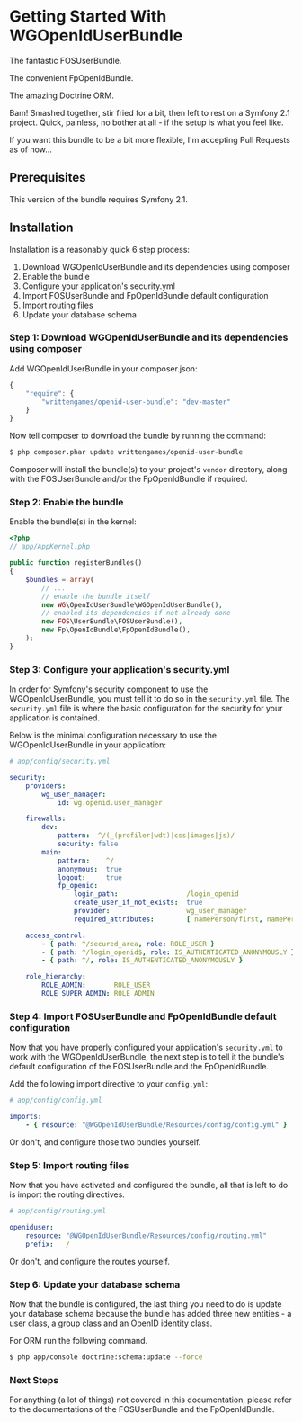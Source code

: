 Getting Started With WGOpenIdUserBundle
=======================================

The fantastic FOSUserBundle.

The convenient FpOpenIdBundle.

The amazing Doctrine ORM.

Bam! Smashed together, stir fried for a bit, then left to rest on a Symfony 2.1
project. Quick, painless, no bother at all - if the setup is what you feel like.

If you want this bundle to be a bit more flexible, I'm accepting Pull Requests
as of now...

## Prerequisites

This version of the bundle requires Symfony 2.1.

## Installation

Installation is a reasonably quick 6 step process:

1. Download WGOpenIdUserBundle and its dependencies using composer
2. Enable the bundle
3. Configure your application's security.yml
4. Import FOSUserBundle and FpOpenIdBundle default configuration
5. Import routing files
6. Update your database schema

### Step 1: Download WGOpenIdUserBundle and its dependencies using composer

Add WGOpenIdUserBundle in your composer.json:

```js
{
    "require": {
        "writtengames/openid-user-bundle": "dev-master"
    }
}
```

Now tell composer to download the bundle by running the command:

``` bash
$ php composer.phar update writtengames/openid-user-bundle
```

Composer will install the bundle(s) to your project's `vendor` directory, along
with the FOSUserBundle and/or the FpOpenIdBundle if required.

### Step 2: Enable the bundle

Enable the bundle(s) in the kernel:

``` php
<?php
// app/AppKernel.php

public function registerBundles()
{
    $bundles = array(
        // ...
        // enable the bundle itself
        new WG\OpenIdUserBundle\WGOpenIdUserBundle(),
        // enabled its dependencies if not already done
        new FOS\UserBundle\FOSUserBundle(),
        new Fp\OpenIdBundle\FpOpenIdBundle(),
    );
}
```

### Step 3: Configure your application's security.yml

In order for Symfony's security component to use the WGOpenIdUserBundle, you must
tell it to do so in the `security.yml` file. The `security.yml` file is where the
basic configuration for the security for your application is contained.

Below is the minimal configuration necessary to use the WGOpenIdUserBundle in
your application:

``` yaml
# app/config/security.yml

security:
    providers:
        wg_user_manager:
            id: wg.openid.user_manager

    firewalls:
        dev:
            pattern:  ^/(_(profiler|wdt)|css|images|js)/
            security: false
        main:
            pattern:    ^/
            anonymous:  true
            logout:     true
            fp_openid:
                login_path:                 /login_openid
                create_user_if_not_exists:  true
                provider:                   wg_user_manager
                required_attributes:        [ namePerson/first, namePerson/last, contact/email ]

    access_control:
        - { path: ^/secured_area, role: ROLE_USER }
        - { path: ^/login_openid$, role: IS_AUTHENTICATED_ANONYMOUSLY }
        - { path: ^/, role: IS_AUTHENTICATED_ANONYMOUSLY }

    role_hierarchy:
        ROLE_ADMIN:       ROLE_USER
        ROLE_SUPER_ADMIN: ROLE_ADMIN
```

### Step 4: Import FOSUserBundle and FpOpenIdBundle default configuration

Now that you have properly configured your application's `security.yml` to work
with the WGOpenIdUserBundle, the next step is to tell it the bundle's default
configuration of the FOSUserBundle and the FpOpenIdBundle.

Add the following import directive to your `config.yml`:

``` yaml
# app/config/config.yml

imports:
    - { resource: "@WGOpenIdUserBundle/Resources/config/config.yml" }
```

Or don't, and configure those two bundles yourself.

### Step 5: Import routing files

Now that you have activated and configured the bundle, all that is left to do is
import the routing directives.

``` yaml
# app/config/routing.yml

openiduser:
    resource: "@WGOpenIdUserBundle/Resources/config/routing.yml"
    prefix:   /
```

Or don't, and configure the routes yourself.

### Step 6: Update your database schema

Now that the bundle is configured, the last thing you need to do is update your
database schema because the bundle has added three new entities - a user class,
a group class and an OpenID identity class.

For ORM run the following command.

``` bash
$ php app/console doctrine:schema:update --force
```

### Next Steps

For anything (a lot of things) not covered in this documentation, please refer
to the documentations of the FOSUserBundle and the FpOpenIdBundle.
